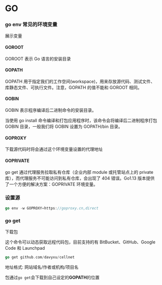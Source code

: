 # GO

### go env 常见的环境变量

展示变量

#### GOROOT
GOROOT 表示 Go 语言的安装目录

#### GOPATH
GOPATH 用于指定我们的工作空间(workspace)，用来存放源代码、测试文件、库静态文件、可执行文件。注意，GOPATH 的值不能和 GOROOT 相同。

#### GOBIN
GOBIN 表示程序编译后二进制命令的安装目录。

当使用 go install 命令编译和打包应用程序时，该命令会将编译后二进制程序打包 GOBIN 目录，一般我们将 GOBIN 设置为 GOPATH/bin 目录。

#### GOPROXY
下载源代码时将会通过这个环境变量设置的代理地址

#### GOPRIVATE
go get 通过代理服务拉取私有仓库（企业内部 module 或托管站点上的 private 库），而代理服务不可能访问到私有仓库，会出现了 404 错误。Go1.13 版本提供了一个方便的解决方案：GOPRIVATE 环境变量。

### 设置源

```go
go env -w GOPROXY=https://goproxy.cn,direct
```

### go get
下载包

这个命令可以动态获取远程代码包，目前支持的有 BitBucket、GitHub、Google Code 和 Launchpad

```GO
go get github.com/davyxu/cellnet
```
地址格式: 网站域名/作者或机构/项目名

包通过`go get`会下载到自己设定的**GOPATH**的位置


